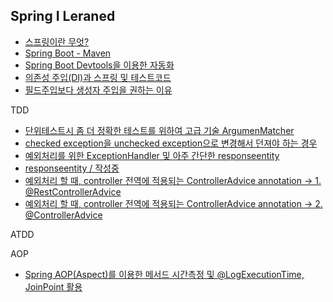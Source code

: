 ## Spring I Leraned

* [스프링이란 무엇?](https://junghyungil.tistory.com/11)
* [Spring Boot - Maven](https://junghyungil.tistory.com/29?category=892281)
* [Spring Boot Devtools을 이용한 자동화](https://junghyungil.tistory.com/36?category=892281)
* [의존성 주입(DI)과 스프링 및 테스트코드](https://junghyungil.tistory.com/13?category=892281)
* [필드주입보다 생성자 주입을 권하는 이유](https://junghyungil.tistory.com/50?category=892281)


TDD

* [단위테스트시 좀 더 정확한 테스트를 위하여 고급 기술 ArgumenMatcher](https://junghyungil.tistory.com/51?category=892281)
* [checked exception을 unchecked exception으로 변경해서 던져야 하는 경우](https://junghyungil.tistory.com/52?category=892281)
* [예외처리를 위한 ExceptionHandler 및 아주 간단한 responseentity](https://junghyungil.tistory.com/53?category=892281)
* [responseentity / 작성중](https://junghyungil.tistory.com/)
* [예외처리 할 때, controller 전역에 적용되는 ControllerAdvice annotation -> 1. @RestControllerAdvice](https://junghyungil.tistory.com/57?category=892281)
* [예외처리 할 때, controller 전역에 적용되는 ControllerAdvice annotation -> 2. @ControllerAdvice](https://junghyungil.tistory.com/57?category=892281)

ATDD


AOP

* [Spring AOP(Aspect)를 이용한 메서드 시간측정 및 @LogExecutionTime, JoinPoint 활용 ](https://junghyungil.tistory.com/56?category=892281)

